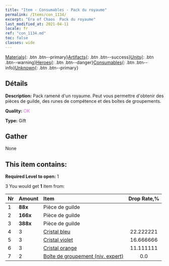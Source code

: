 ```yaml
---
title: "Item - Consumables - Pack du royaume"
permalink: /Items/con_1134/
excerpt: "Era of Chaos  Pack du royaume"
last_modified_at: 2021-04-11
locale: fr
ref: "con_1134.md"
toc: false
classes: wide
---
```

 [Materials](/fr/Items/){: .btn .btn--primary}[Artifacts](/fr/Items/Artifacts/){: .btn .btn--success}[Units](/fr/Items/Units/){: .btn .btn--warning}[Heroes](/fr/Items/Heroes/){: .btn .btn--danger}[Consumables](/fr/Items/Consumables/){: .btn .btn--info}[Unknown](/fr/Items/Unknown/){: .btn .btn--primary}

## Détails
 **Description:** Pack ramené d'un royaume. Peut vous permettre d'obtenir des pièces de guilde, des runes de compétence et des boîtes de groupements.

 **Quality:** <span style="color: #DA70D6">OK</span>

 **Type:** Gift

## Gather

  None

## This item contains:

 **Required Level to open:** 1

 3 You would get **1** item  from:

  | Nr | Amount |     Item    | Drop Rate,% |
  |:---|:-------|:------------|:---------:|
  | 1 |  **88x** | Pièce de guilde |  | 22.222221 | 
  | 2 |  **166x** | Pièce de guilde |  | 16.666666 | 
  | 3 |  **388x** | Pièce de guilde |  | 11.111111 | 
  | 4 | 3 | [Cristal bleu](/fr/Items/con_716/) | 22.222221 | 
  | 5 | 3 | [Cristal violet](/fr/Items/con_720/) | 16.666666 | 
  | 6 | 3 | [Cristal orange](/fr/Items/con_730/) | 11.111111 | 
  | 7 | 2 | [Boîte de groupement (niv. expert)](/fr/Items/con_760/) | 0.0 | 
